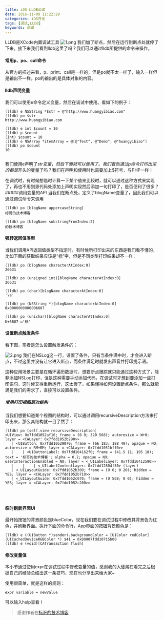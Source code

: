 ```yaml
---
title: iOS LLDB调试
date: 2016-11-09 11:22:29
categories: iOS开发
tags: [调试,LLDB]
keywords: 调试
---
```


LLDB是XCode内置调试工具
![1.png](http://upload-images.jianshu.io/upload_images/2071097-580248ecfbc1b2e8.png?imageMogr2/auto-orient/strip%7CimageView2/2/w/1240)
我们加了断点，然后在运行到断点处就停了下来，接下来我们看到lldb这里了吗？我们可以通过lldb所提供的命令来操作。

#### 常用p、po、call命令

从官方的描述来看，p、print、call是一样的，但是po就不太一样了，输入一样但是输出不一样。po的输出的是具体对象的内容。
#### lldb声明变量
我们可以使用e命令定义变量，然后在调试中使用。看如下的例子：

```
(lldb) e NSString *$str = @"http://www.huangyibiao.com"
(lldb) po $str
http://www.huangyibiao.com
 
(lldb) e int $count = 10
(lldb) p $count
(int) $count = 10
(lldb) e NSArray *itemArray = @[@"Test", @"Demo", @"huangyibiao"]
(lldb) po $count
10
 
```

我们使用e声明了$str变量，然后下面就可以使用了。我们看到通过p命令打印出来的都是$开头的变量了吗？我们在声明和使用时也需要加上$符号，与PHP一样！

在调试时，有时候想临时计算一下某个值来比较时，就可以通过这种方式来实现了，再也不用到源代码处添加上声明实现然后添加一句打印了，是否便利了很多？
#####调用变量的API
当我们在断点处，定义了blogName变量了，因此我们可以通过调试命令来调用

```
(lldb) po [blogName uppercaseString]
标哥的技术博客
 
(lldb) po [blogName substringFromIndex:2]
的技术博客
```

#### 强转返回值类型
当我们调用API返回值类型不指定时，有时候所打印出来的东西是我们看不懂的，比如下面的获取结果应该是“标”字，但是不同类型打印结果却不一样：

```
(lldb) po [blogName characterAtIndex:0]
26631
 
(lldb) po (unsigned int)[blogName characterAtIndex:0]
26631
 
(lldb) po (char)[blogName characterAtIndex:0]
'\a'
 
(lldb) po (NSString *)[blogName characterAtIndex:0]
0x0000000000006807
 
(lldb) po (unichar)[blogName characterAtIndex:0]
U+6807 u'标'
```

#### 设置断点触发条件
看下图，笔者是怎么设置触发条件的：

![2.png](http://upload-images.jianshu.io/upload_images/2071097-2b1f90f0b6d78df8.png?imageMogr2/auto-orient/strip%7CimageView2/2/w/1240)
我们在NSLog这一行，设置了条件，只有当条件满中时，才会进入断点，不过这里并没有让它进入断点，而条件满足时就发出声音并打印提示语。

这种应用场景主要是在循环遍历数据时，想要断点跟踪就只能通过这种方式了，除非添加NSLog打印，但是这种需要手动添加代码，在调试时才想到要添加一些打印语句，这时候又得重新运行，这太慢了。如果懂得如何设置断点条件，那么就能满足我们的需求了，直接可以设置条件。
##### 常用打印视图层次结构
当我们想要知道某个视图的结构时，可以通过调用recursiveDescription方法来打印出来，那么其结构就一目了然了：

```
(lldb) po [self.view recursiveDescription]
<UIView: 0x7fdd1052af10; frame = (0 0; 320 568); autoresize = W+H; layer = <CALayer: 0x7fdd1052b290>>
   | <UIButton: 0x7fdd10529070; frame = (66 183; 188 40); opaque = NO; autoresize = RM+BM; layer = <CALayer: 0x7fdd1051bff0>>
   |    | <UIButtonLabel: 0x7fdd104162f0; frame = (41.5 11; 105 18); text = '标哥的技术博客'; alpha = 0.2; opaque = NO; userInteractionEnabled = NO; layer = <_UILabelLayer: 0x7fdd10412590>>
   |    |    | <_UILabelContentLayer: 0x7fdd12804f30> (layer)
   | <_UILayoutGuide: 0x7fdd1052b300; frame = (0 0; 0 20); hidden = YES; layer = <CALayer: 0x7fdd1052b710>>
   | <_UILayoutGuide: 0x7fdd1052c070; frame = (0 568; 0 0); hidden = YES; layer = <CALayer: 0x7fdd1052c200>>
   
```
 
 
#### 临时刷新界面UI
最开始按钮的背景颜色是blueColor，现在我们要在调试过程中修改其背景色为红色，并刷新界面。执行下面的命令行，App界面的按钮背景颜色是：

```
(lldb) e ((UIButton *)sender).backgroundColor = [UIColor redColor]
(UICachedDeviceRGBColor *) $41 = 0x00007fdd10715b00
(lldb) e (void)[CATransaction flush]
```

#### 修改变量值
本小节通过使用expr在调试过程中修改变量的值，感谢我的大徒弟在看完之后根据自己的经验总结出这一条技巧，现在也分享出来给大家~

使用很简单，就是这样的规则：

```
expr variable = newValue
```

可以输入help查看！
>感谢作者在[标哥的技术博客](http://www.huangyibiao.com/)
